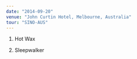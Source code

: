 ```yaml
---
date: "2014-09-20"
venue: "John Curtin Hotel, Melbourne, Australia"
tour: "SINO-AUS"
---
```



 1. Hot Wax

 2. Sleepwalker


